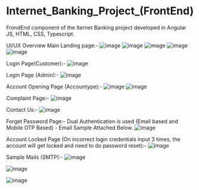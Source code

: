 # Internet_Banking_Project_(FrontEnd)
 FrondEnd component of the Iternet Banking project developed in Angular JS, HTML, CSS, Typescript.
 
 UI/UX Overview  Main Landing page:-
 ![image](https://user-images.githubusercontent.com/49650347/182791049-775f7096-7dba-4441-809a-da074007659c.png)
![image](https://user-images.githubusercontent.com/49650347/182791477-c593f616-4afe-4478-93f8-d010ca8ebca7.png)
![image](https://user-images.githubusercontent.com/49650347/182791641-f9f47d74-b622-42fc-a4a0-3c4292b5d915.png)
![image](https://user-images.githubusercontent.com/49650347/182791733-dc60501e-20e3-4fac-b248-fa8227b18ac4.png)
![image](https://user-images.githubusercontent.com/49650347/182792168-33acadd8-14ec-47b0-ad6d-b73d9bdadf18.png)

Login Page(Customer):-
![image](https://user-images.githubusercontent.com/49650347/182792496-f706c4d4-4ea2-4d9d-b5f0-9147d7a66016.png)

Login Page (Admin):-
![image](https://user-images.githubusercontent.com/49650347/182792641-068540e8-98f6-448b-bbb1-4e64c9d80c9b.png)

Account Opening Page (Accountype):-
![image](https://user-images.githubusercontent.com/49650347/182792790-a152beee-d081-49bf-8e65-7efbbf30797e.png)
![image](https://user-images.githubusercontent.com/49650347/182792911-dda8843a-41cf-4760-b31e-28a2dcdad217.png)

Complaint Page:-
![image](https://user-images.githubusercontent.com/49650347/182793091-7784da92-e38d-4226-83c8-82dfa0daa632.png)

Contact Us:-
![image](https://user-images.githubusercontent.com/49650347/182793220-7090a989-c067-428d-9707-120543b4a0b4.png)

Forget Password Page:- Dual Authentication is used (Email based and Mobile OTP Based) - Email Sample Attached Below.
![image](https://user-images.githubusercontent.com/49650347/182793464-b81745ca-41f6-44a1-a766-94f928a64929.png)

Account Locked Page (On incorrect login credentials input 3 times, the account will get locked and need to do password reset):-
![image](https://user-images.githubusercontent.com/49650347/182793909-d2cada26-df1b-4e73-8eb8-72e6d73e1bfe.png)

Sample Mails (SMTP):-
![image](https://user-images.githubusercontent.com/49650347/182794390-d451d530-d9b6-49cb-84f5-850319c7bc5e.png)

![image](https://user-images.githubusercontent.com/49650347/182794533-02aa2cee-1b7b-47d8-97ee-226af54c4615.png)

![image](https://user-images.githubusercontent.com/49650347/182794696-f6e7b054-3d4b-4af6-af49-493a57542aed.png)




 
